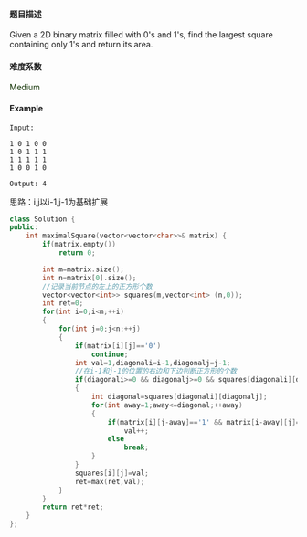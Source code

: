 #### **题目描述**
Given a 2D binary matrix filled with 0's and 1's, find the largest square containing only 1's and return its area.

#### **难度系数**

<font color="##FF3030">Medium</font>
#### **Example**
```
Input: 

1 0 1 0 0
1 0 1 1 1
1 1 1 1 1
1 0 0 1 0

Output: 4

```

思路：i,j以i-1,j-1为基础扩展
```c++
class Solution {
public:
    int maximalSquare(vector<vector<char>>& matrix) {
        if(matrix.empty())
            return 0;

        int m=matrix.size();
        int n=matrix[0].size();
        //记录当前节点的左上的正方形个数
        vector<vector<int>> squares(m,vector<int> (n,0));
        int ret=0;
        for(int i=0;i<m;++i)
        {
            for(int j=0;j<n;++j)
            {
                if(matrix[i][j]=='0') 
                    continue;
                int val=1,diagonali=i-1,diagonalj=j-1;
                //在i-1和j-1的位置的右边和下边判断正方形的个数
                if(diagonali>=0 && diagonalj>=0 && squares[diagonali][diagonalj]>0)
                {
                    int diagonal=squares[diagonali][diagonalj];
                    for(int away=1;away<=diagonal;++away)
                    {
                        if(matrix[i][j-away]=='1' && matrix[i-away][j]=='1')
                            val++;
                        else
                            break;
                    }
                }
                squares[i][j]=val;
                ret=max(ret,val);
            }
        }
        return ret*ret;
    }
};
```